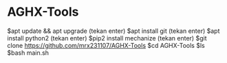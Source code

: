 # AGHX-Tools
$apt update && apt upgrade (tekan enter)
$apt install git (tekan enter)
$apt install python2 (tekan enter)
$pip2 install mechanize (tekan enter)
$git clone https://github.com/mrx231107/AGHX-Tools
$cd AGHX-Tools
$ls
$bash main.sh
